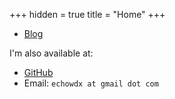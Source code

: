 +++
hidden = true
title = "Home"
+++

* [Blog](/posts)

I'm also available at:

* [GitHub](https://github.com/dongxuwang)
* Email: `echowdx at gmail dot com`

